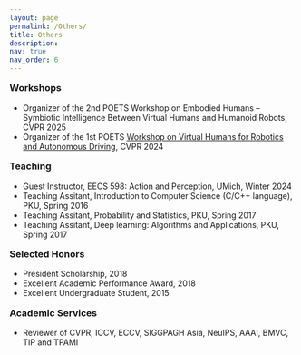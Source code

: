 ```yaml
---
layout: page
permalink: /Others/
title: Others
description: 
nav: true
nav_order: 6
---
```



<head>
<style>
h3 {
  display: block;
  font-size: 1.17em;
  margin-top: 1em;
  margin-bottom: 1em;
  margin-left: 0;
  margin-right: 0;
  font-weight: bold;
}
</style>
</head>




<h3>Workshops</h3>
<div>
    <ul>
        <li>Organizer of the 2nd POETS Workshop on Embodied Humans – Symbiotic Intelligence Between Virtual Humans and Humanoid Robots, CVPR 2025</li>
        <li>Organizer of the 1st POETS <a href="https://poets2024.github.io/">Workshop on Virtual Humans for Robotics and Autonomous Driving</a>, CVPR 2024</li>
    </ul>    
</div>


<h3>Teaching</h3>
<div>
    <ul>
        <li>Guest Instructor, EECS 598: Action and Perception, UMich, Winter 2024</li>
        <li>Teaching Assitant, Introduction to Computer Science (C/C++ language), PKU, Spring 2016 </li>
        <li>Teaching Assitant, Probability and Statistics, PKU, Spring 2017</li>
        <li>Teaching Assitant, Deep learning: Algorithms and Applications, PKU, Spring 2017</li>
    </ul>    
</div>



<h3>Selected Honors</h3>
<div>
    <ul>
		<li>President Scholarship, 2018</li>
		<li>Excellent Academic Performance Award, 2018</li>
		<li>Excellent Undergraduate Student, 2015</li>
    </ul>
</div>

<h3>Academic Services</h3>
<div>
    <ul>
        <li>Reviewer of CVPR, ICCV, ECCV, SIGGPAGH Asia, NeuIPS, AAAI, BMVC, TIP and TPAMI</li>
    </ul>    
</div>



<!-- <h3>Publicity</h3>
<div>
    <ul>
		<li>VentureBeat: <a href="https://venturebeat.com/2020/01/17/sensetimes-ai-generates-realistic-deepfake-videos/">SenseTime’s AI Generates Realistic DeepFake Videos.</a> 2020</li>
		<li>Synced: <a href="https://medium.com/syncedreview/nlpr-sensetime-ntu-accelerate-automatic-video-portrait-editing-f355ef2bf53f">NLPR, SenseTime & NTU Accelerate Automatic Video Portrait Editing.</a> 2020</li>
		<li>Vice: <a href="https://www.vice.com/en/article/g5xvk7/researchers-created-a-way-to-make-realistic-deepfakes-from-audio-clips">New Deepfake Method Can Put Words In Anyone’s Mouth.</a> 2020</li>
		<li>DIW: <a href="https://www.digitalinformationworld.com/2020/01/latest-deepfake-technology-create-more-convincing-videos-based-on-audio-source-than-ever-before.html">Latest Deepfake Technology Create More Convincing Videos Based on Audio Than Ever Before.</a> 2020</li>
		<li>QBitAI: <a href="https://www.qbitai.com/2020/01/10911.html">SenseTime Join in the Suppression of DeepFake with World’s Largest Forgery Detection Dataset.</a> 2020</li>
		<li>VentureBeat: <a href="https://venturebeat.com/2020/01/15/sensetime-face-forgery-research-deepfakes/">SenseTime Researchers Create a Benchmark to Test Face Forgery Detectors.</a> 2020</li>
    </ul>    
</div> -->


















